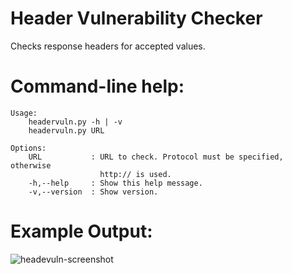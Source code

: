 Header Vulnerability Checker
============================

Checks response headers for accepted values.


Command-line help:
==================

```
Usage:
    headervuln.py -h | -v
    headervuln.py URL

Options:
    URL           : URL to check. Protocol must be specified, otherwise
                    http:// is used.
    -h,--help     : Show this help message.
    -v,--version  : Show version.
```

Example Output:
===============
![headevuln-screenshot](https://welbornprod.com/static/media/img/headervuln-google.png)
